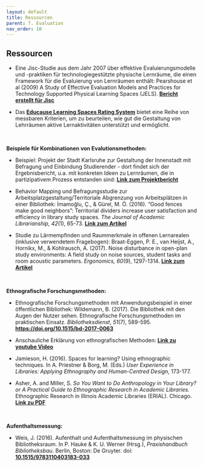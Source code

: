 ```yaml
---
layout: default
title: Ressourcen
parent: 7. Evaluation
nav_order: 10
---
```


## Ressourcen
- Eine Jisc-Studie aus dem Jahr 2007 über effektive Evaluierungsmodelle und -praktiken für technologiegestützte physische Lernräume, die einen Framework für die Evaluierung von Lernräumen enthält: Pearshouse et al (2009) A Study of Effective Evaluation Models and Practices for Technology Supported Physical Learning Spaces (JELS). **[Bericht erstellt für Jisc](http://oro.open.ac.uk/29996/2/)**

-   Das **[Educause Learning Spaces Rating System](http://www.educause.edu/eli/initiatives/learning-space-rating-system)** bietet eine Reihe von messbaren Kriterien, um zu beurteilen, wie gut die Gestaltung von Lehrräumen aktive Lernaktivitäten unterstützt und ermöglicht.

 

**Beispiele für Kombinationen von Evalutionsmethoden:**

-   Beispiel: Projekt der Stadt Karlsruhe zur Gestaltung der Innenstadt mit Befragung und Einbindung Studierender - dort findet sich der Ergebnisbericht, u.a. mit konkreten Ideen zu Lernräumen, die in partizipativem Prozess entstanden sind: **[Link zum Projektbericht](https://www.karlsruhe.de/b2/wissenschaft_bildung/wissenschaftsbuero/projekte_wb/innenstadtvonmorgen.de)**

-   Behavior Mapping und Befragungsstudie zur Arbeitsplatzgestaltung/Territoriale Abgrenzung von Arbeitsplätzen in einer Bibliothek: İmamoğlu, Ç., & Gürel, M. Ö. (2016). “Good fences make good neighbors”: Territorial dividers increase user satisfaction and efficiency in library study spaces. *The Journal of Academic Librarianship, 42*(1), 65-73. **[Link zum Artikel](https://www.sciencedirect.com/science/article/pii/S0099133315002414#f0005)**

-   Studie zu Lärmempfinden und Raummerkmale in offenen Lernarealen (inklusive verwendetem Fragebogen): Braat-Eggen, P. E., van Heijst, A., Hornikx, M., & Kohlrausch, A. (2017). Noise disturbance in open-plan study environments: A field study on noise sources, student tasks and room acoustic parameters. *Ergonomics, 60*(9), 1297-1314. **[Link zum Artikel](https://www.tandfonline.com/doi/full/10.1080/00140139.2017.1306631)**

 

**Ethnografische Forschungsmethoden:**

-   Ethnografische Forschungsmethoden mit Anwendungsbeispiel in einer öffentlichen Bibliothek: Wildemann, B. (2017). Die Bibliothek mit den Augen der Nutzer sehen. Ethnografische Forschungsmethoden im praktischen Einsatz. *Bibliotheksdienst*, *51*(7), 589-595. **<https://doi.org/10.1515/bd-2017-0063>**

-   Anschauliche Erklärung von ethnografischen Methoden: **[Link zu youtube Video](https://www.youtube.com/user/ProjektPerle2012/featured)**

-   Jamieson, H. (2016). Spaces for learning? Using ethnographic techniques. In A. Priestner & Borg, M. (Eds.) *User Experience in Libraries: Applying Ethnography and Human-Centred Design*, 173-177.

-   Asher, A. and Miller, S. *So You Want to Do Anthropology in Your Library? or A Practical Guide to Ethnographic Research in Academic Libraries.* Ethnographic Research in Illinois Academic Libraries (ERIAL). Chicago. **[Link zu PDF](http://www.erialproject.org/wp-content/uploads/2011/03/Toolkit-3.22.11.pdf)**

 

**Aufenthaltsmessung:**

-   Weis, J. (2016). Aufenthalt und Aufenthaltsmessung im physischen Bibliotheksraum. In P. Hauke & K. U. Werner (Hrsg.), *Praxishandbuch Bibliotheksbau*. Berlin, Boston: De Gruyter. doi: **[10.1515/9783110403183-033](https://doi.org/10.1515/9783110403183-033)**
